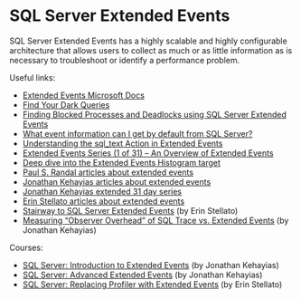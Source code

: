 # SQL Server Extended Events
SQL Server Extended Events has a highly scalable and highly configurable architecture that allows users to collect as much or as little information as is necessary to troubleshoot or identify a performance problem.



Useful links:
 - [Extended Events Microsoft Docs](https://docs.microsoft.com/en-us/sql/relational-databases/extended-events/extended-events)
 - [Find Your Dark Queries](http://michaeljswart.com/2017/04/finding-your-dark-queries/)
 - [Finding Blocked Processes and Deadlocks using SQL Server Extended Events](https://www.brentozar.com/archive/2014/03/extended-events-doesnt-hard/)
 - [What event information can I get by default from SQL Server?](http://dba.stackexchange.com/questions/48052/what-event-information-can-i-get-by-default-from-sql-server)
 - [Understanding the sql_text Action in Extended Events](https://www.sqlskills.com/blogs/jonathan/understanding-the-sql_text-action-in-extended-events/)
 - [Extended Events Series (1 of 31) – An Overview of Extended Events](https://www.sqlskills.com/blogs/jonathan/extended-events-overview/)
 - [Deep dive into the Extended Events Histogram target](https://www.sqlshack.com/deep-dive-into-the-extended-events-histogram-target/)
 - [Paul S. Randal articles about extended events](https://www.sqlskills.com/blogs/paul/category/extended-events/)
 - [Jonathan Kehayias articles about extended events](https://www.sqlskills.com/blogs/jonathan/category/extended-events/)
 - [Jonathan Kehayias extended 31 day series](https://www.sqlskills.com/blogs/jonathan/category/xevent-a-day-series/)
 - [Erin Stellato articles about extended events](https://www.sqlskills.com/blogs/erin/category/extended-events/)
 - [Stairway to SQL Server Extended Events](http://www.sqlservercentral.com/stairway/134867/) (by Erin Stellato)
 - [Measuring “Observer Overhead” of SQL Trace vs. Extended Events](https://sqlperformance.com/2012/10/sql-trace/observer-overhead-trace-extended-events) (by Jonathan Kehayias)

Courses:
 - [SQL Server: Introduction to Extended Events](https://www.pluralsight.com/courses/sqlserver-basicxevents) (by Jonathan Kehayias)
 - [SQL Server: Advanced Extended Events](https://www.pluralsight.com/courses/sqlserver-advanced-xevents) (by Jonathan Kehayias)
 - [SQL Server: Replacing Profiler with Extended Events](https://www.pluralsight.com/courses/sqlserver-replacing-profiler-extended-events) (by Erin Stellato)
